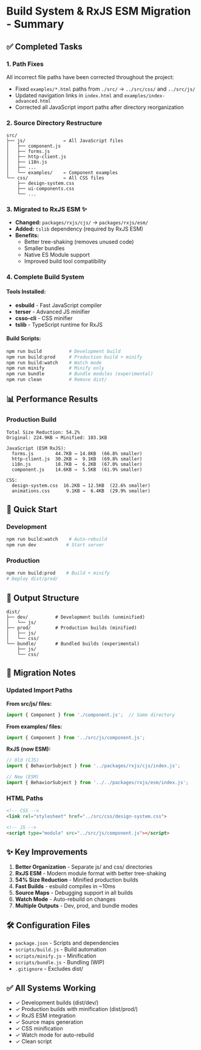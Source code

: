 # Build System & RxJS ESM Migration - Summary

## ✅ Completed Tasks

### 1. **Path Fixes**
All incorrect file paths have been corrected throughout the project:
- Fixed `examples/*.html` paths from `./src/` → `../src/css/` and `../src/js/`
- Updated navigation links in `index.html` and `examples/index-advanced.html`
- Corrected all JavaScript import paths after directory reorganization

### 2. **Source Directory Restructure**
```
src/
├── js/              ← All JavaScript files
│   ├── component.js
│   ├── forms.js
│   ├── http-client.js
│   ├── i18n.js
│   ├── ...
│   └── examples/    ← Component examples
└── css/             ← All CSS files
    ├── design-system.css
    ├── ui-components.css
    └── ...
```

### 3. **Migrated to RxJS ESM** ✨
- **Changed:** `packages/rxjs/cjs/` → `packages/rxjs/esm/`
- **Added:** `tslib` dependency (required by RxJS ESM)
- **Benefits:**
  - Better tree-shaking (removes unused code)
  - Smaller bundles
  - Native ES Module support
  - Improved build tool compatibility

### 4. **Complete Build System**

#### Tools Installed:
- **esbuild** - Fast JavaScript compiler
- **terser** - Advanced JS minifier
- **csso-cli** - CSS minifier
- **tslib** - TypeScript runtime for RxJS

#### Build Scripts:
```bash
npm run build          # Development build
npm run build:prod     # Production build + minify
npm run build:watch    # Watch mode
npm run minify         # Minify only
npm run bundle         # Bundle modules (experimental)
npm run clean          # Remove dist/
```

## 📊 Performance Results

### Production Build
```
Total Size Reduction: 54.2%
Original: 224.9KB → Minified: 103.1KB

JavaScript (ESM RxJS):
  forms.js        44.7KB → 14.8KB  (66.8% smaller)
  http-client.js  30.2KB →  9.1KB  (69.8% smaller)
  i18n.js         18.7KB →  6.2KB  (67.0% smaller)
  component.js    14.6KB →  5.5KB  (61.9% smaller)

CSS:
  design-system.css  16.2KB → 12.5KB  (22.6% smaller)
  animations.css      9.1KB →  6.4KB  (29.9% smaller)
```

## 🎯 Quick Start

### Development
```bash
npm run build:watch    # Auto-rebuild
npm run dev           # Start server
```

### Production
```bash
npm run build:prod    # Build + minify
# Deploy dist/prod/
```

## 📁 Output Structure

```
dist/
├── dev/          # Development builds (unminified)
│   └── js/
├── prod/         # Production builds (minified)
│   ├── js/
│   └── css/
└── bundle/       # Bundled builds (experimental)
    ├── js/
    └── css/
```

## 🔄 Migration Notes

### Updated Import Paths
**From src/js/ files:**
```javascript
import { Component } from './component.js';  // Same directory
```

**From examples/ files:**
```javascript
import { Component } from '../src/js/component.js';
```

**RxJS (now ESM):**
```javascript
// Old (CJS)
import { BehaviorSubject } from '../packages/rxjs/cjs/index.js';

// New (ESM)
import { BehaviorSubject } from '../../packages/rxjs/esm/index.js';
```

### HTML Paths
```html
<!-- CSS -->
<link rel="stylesheet" href="../src/css/design-system.css">

<!-- JS -->
<script type="module" src="../src/js/component.js"></script>
```

## ✨ Key Improvements

1. **Better Organization** - Separate js/ and css/ directories
2. **RxJS ESM** - Modern module format with better tree-shaking
3. **54% Size Reduction** - Minified production builds
4. **Fast Builds** - esbuild compiles in ~10ms
5. **Source Maps** - Debugging support in all builds
6. **Watch Mode** - Auto-rebuild on changes
7. **Multiple Outputs** - Dev, prod, and bundle modes

## 🛠️ Configuration Files

- `package.json` - Scripts and dependencies
- `scripts/build.js` - Build automation
- `scripts/minify.js` - Minification
- `scripts/bundle.js` - Bundling (WIP)
- `.gitignore` - Excludes dist/

## ✅ All Systems Working

- ✓ Development builds (dist/dev/)
- ✓ Production builds with minification (dist/prod/)
- ✓ RxJS ESM integration
- ✓ Source maps generation
- ✓ CSS minification
- ✓ Watch mode for auto-rebuild
- ✓ Clean script
